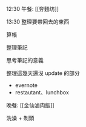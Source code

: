 

12:30 午餐: [[夯麵坊]]

13:30 整理要帶回去的東西

算帳

整理筆記

思考筆記的意義

整理這幾天還沒 update 的部分
- evernote
- restautant、lunchbox

晚餐: [[金仙滷肉飯]]

洗澡 + 剃頭